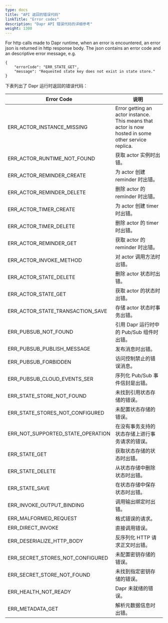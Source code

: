 ```yaml
---
type: docs
title: "API 返回的错误代码"
linkTitle: "Error codes"
description: "Dapr API 错误代码的详细参考"
weight: 1300
---
```


For http calls made to Dapr runtime, when an error is encountered, an error json is returned in http response body. The json contains an error code and an descriptive error message, e.g.
```
{
    "errorCode": "ERR_STATE_GET",
    "message": "Requested state key does not exist in state store."
}
```

下表列出了 Dapr 运行时返回的错误代码：

| Error Code                            | 说明                                                                                                  |
| ------------------------------------- | --------------------------------------------------------------------------------------------------- |
| ERR_ACTOR_INSTANCE_MISSING          | Error getting an actor instance. This means that actor is now hosted in some other service replica. |
| ERR_ACTOR_RUNTIME_NOT_FOUND       | 获取 actor 实例时出错。                                                                                     |
| ERR_ACTOR_REMINDER_CREATE           | 为 actor 创建 reminder 时出错。                                                                            |
| ERR_ACTOR_REMINDER_DELETE           | 删除 actor 的 reminder 时出错。                                                                            |
| ERR_ACTOR_TIMER_CREATE              | 为 actor 创建 timer 时出错。                                                                               |
| ERR_ACTOR_TIMER_DELETE              | 删除 actor 的 timer 时出错。                                                                               |
| ERR_ACTOR_REMINDER_GET              | 获取 actor 的 reminder 时出错。                                                                            |
| ERR_ACTOR_INVOKE_METHOD             | 对 actor 调用方法时出错。                                                                                    |
| ERR_ACTOR_STATE_DELETE              | 删除 actor 状态时出错。                                                                                     |
| ERR_ACTOR_STATE_GET                 | 获取 actor 的状态时出错。                                                                                    |
| ERR_ACTOR_STATE_TRANSACTION_SAVE  | 存储 actor 状态时事务出错。                                                                                   |
| ERR_PUBSUB_NOT_FOUND                | 引用 Dapr 运行时中的 Pub/Sub 组件时出错。                                                                        |
| ERR_PUBSUB_PUBLISH_MESSAGE          | 发布消息时出错。                                                                                            |
| ERR_PUBSUB_FORBIDDEN                | 访问控制禁止的错误消息。                                                                                        |
| ERR_PUBSUB_CLOUD_EVENTS_SER       | 序列化 Pub/Sub 事件信封是出错。                                                                                |
| ERR_STATE_STORE_NOT_FOUND         | 未找到引用状态存储的错误。                                                                                       |
| ERR_STATE_STORES_NOT_CONFIGURED   | 未配置状态存储的错误。                                                                                         |
| ERR_NOT_SUPPORTED_STATE_OPERATION | 在没有事务支持的状态存储上进行事务请求的错误。                                                                             |
| ERR_STATE_GET                       | 获取状态存储的状态时出错。                                                                                       |
| ERR_STATE_DELETE                    | 从状态存储中删除状态时出错。                                                                                      |
| ERR_STATE_SAVE                      | 在状态存储中保存状态时出错。                                                                                      |
| ERR_INVOKE_OUTPUT_BINDING           | 调用输出绑定时出错。                                                                                          |
| ERR_MALFORMED_REQUEST               | 格式错误的请求。                                                                                            |
| ERR_DIRECT_INVOKE                   | 直接调用错误。                                                                                             |
| ERR_DESERIALIZE_HTTP_BODY           | 反序列化 HTTP 请求正文时出错。                                                                                  |
| ERR_SECRET_STORES_NOT_CONFIGURED  | 未配置密钥存储的错误。                                                                                         |
| ERR_SECRET_STORE_NOT_FOUND        | 未找到指定密钥存储的错误。                                                                                       |
| ERR_HEALTH_NOT_READY                | Dapr 未就绪的错误。                                                                                        |
| ERR_METADATA_GET                    | 解析元数据信息时出错。                                                                                         |
